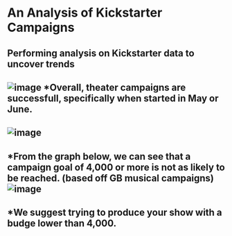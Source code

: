 # An Analysis of Kickstarter Campaigns
Performing analysis on Kickstarter data to uncover trends
---
![image](https://user-images.githubusercontent.com/90978927/133896569-f14bf6b2-9dc9-47ad-b113-432c85a40c64.png)
*Overall, theater campaigns are successfull, specifically when started in May or June. 
---
![image](https://user-images.githubusercontent.com/90978927/133896631-d1278e21-7fd9-4a66-8db5-a6833307b031.png)
---
*From the graph below, we can see that a campaign goal of 4,000 or more is not as likely to be reached. (based off GB musical campaigns)
![image](https://user-images.githubusercontent.com/90978927/133896859-9f492ce0-a113-4e0f-9f06-c6390391e721.png)
---
*We suggest trying to produce your show with a budge lower than 4,000. 
---
